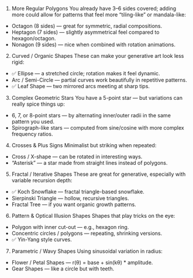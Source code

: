 1. More Regular Polygons
You already have 3–6 sides covered; adding more could allow for patterns that feel more “tiling-like” or mandala-like:

- Octagon (8 sides) — great for symmetric, radial compositions.
- Heptagon (7 sides) — slightly asymmetrical feel compared to hexagon/octagon.
- Nonagon (9 sides) — nice when combined with rotation animations.

2. Curved / Organic Shapes
These can make your generative art look less rigid:

- ✅ Ellipse — a stretched circle; rotation makes it feel dynamic.
- Arc / Semi-Circle — partial curves work beautifully in repetitive patterns.
- ✅ Leaf Shape — two mirrored arcs meeting at sharp tips.

3. Complex Geometric Stars
You have a 5-point star — but variations can really spice things up:

- 6, 7, or 8-point stars — by alternating inner/outer radii in the same pattern you used.
- Spirograph-like stars — computed from sine/cosine with more complex frequency ratios.

4. Crosses & Plus Signs
Minimalist but striking when repeated:

- Cross / X-shape — can be rotated in interesting ways.
- “Asterisk” — a star made from straight lines instead of polygons.


5. Fractal / Iterative Shapes
These are great for generative, especially with variable recursion depth:

- ✅ Koch Snowflake — fractal triangle-based snowflake.
- Sierpinski Triangle — hollow, recursive triangles.
- Fractal Tree — if you want organic growth patterns.

6. Pattern & Optical Illusion Shapes
Shapes that play tricks on the eye:

- Polygon with inner cut-out — e.g., hexagon ring.
- Concentric circles / polygons — repeating, shrinking versions.
- ✅ Yin-Yang style curves.

7. Parametric / Wavy Shapes
Using sinusoidal variation in radius:

- Flower / Petal Shapes — r(θ) = base + sin(kθ) * amplitude.
- Gear Shapes — like a circle but with teeth.